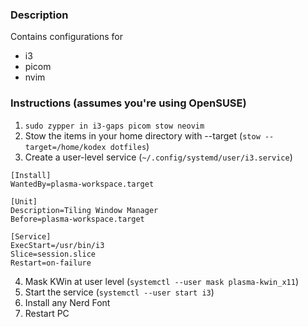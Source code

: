 ### Description
Contains configurations for
* i3
* picom
* nvim
### Instructions (assumes you're using OpenSUSE)
1. `sudo zypper in i3-gaps picom stow neovim`
2. Stow the items in your home directory with --target (`stow --target=/home/kodex dotfiles`)
3. Create a user-level service (`~/.config/systemd/user/i3.service`)
```
[Install]
WantedBy=plasma-workspace.target

[Unit]
Description=Tiling Window Manager
Before=plasma-workspace.target

[Service]
ExecStart=/usr/bin/i3
Slice=session.slice
Restart=on-failure
```
4. Mask KWin at user level (`systemctl --user mask plasma-kwin_x11`)
5. Start the service (`systemctl --user start i3`)
6. Install any Nerd Font
7. Restart PC
